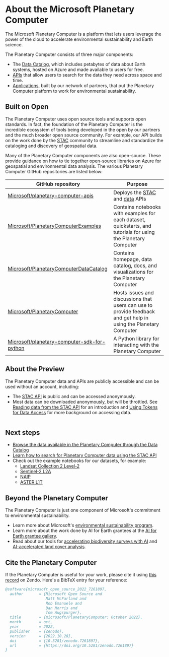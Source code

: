 # About the Microsoft Planetary Computer

The Microsoft Planetary Computer is a platform that lets users leverage the power of the cloud to accelerate environmental sustainability and Earth science.

The Planetary Computer consists of three major components:

- The [Data Catalog](https://planetarycomputer.microsoft.com/catalog), which includes petabytes of data about Earth systems, hosted on Azure and made available to users for free.
- [APIs](../reference/stac.md) that allow users to search for the data they need across space and time.
- [Applications](https://planetarycomputer.microsoft.com/applications), built by our network of partners, that put the Planetary Computer platform to work for environmental sustainability.

## Built on Open

The Planetary Computer uses open source tools and supports open standards. In fact, the foundation of the Planetary Computer is the incredible ecosystem of tools being developed in the open by our partners and the much broader open source community. For example, our API builds on the work done by the [STAC](https://stacspec.org/) community to streamline and standardize the cataloging and discovery of geospatial data.

Many of the Planetary Computer components are also open-source. These provide guidance on how to tie together open-source libraries on Azure for geospatial and environmental data analysis.  The various Planetary Computer GitHub repositories are listed below:

| GitHub repository                                                                                     | Purpose                                                                                                                                                                                |
|-------------------------------------------------------------------------------------------------------|----------------------------------------------------------------------------------------------------------------------------------------------------------------------------------------|
| [Microsoft/planetary-computer-apis](https://github.com/Microsoft/planetary-computer-apis)             | Deploys the [STAC](https://planetarycomputer.microsoft.com/docs/reference/stac/) and [data](https://planetarycomputer.microsoft.com/docs/reference/data/) APIs                         |
| [Microsoft/PlanetaryComputerExamples](https://github.com/microsoft/planetarycomputerexamples)         | Contains notebooks with examples for each dataset, quickstarts, and tutorials for using the Planetary Computer                                                                         |
| [Microsoft/PlanetaryComputerDataCatalog](https://github.com/microsoft/PlanetaryComputerDataCatalog)         | Contains homepage, data catalog, docs, and visualizations for the Planetary Computer |
| [Microsoft/PlanetaryComputer](https://github.com/microsoft/PlanetaryComputer)         | Hosts issues and discussions that users can use to provide feedback and get help in using the Planetary Computer |
| [Microsoft/planetary-computer-sdk-for-python](https://github.com/microsoft/planetary-computer-sdk-for-python)         | A Python library for interacting with the Planetary Computer |

## About the Preview

The Planetary Computer data and APIs are publicly accessible and can be used without an account, including:

- The [STAC API](../reference/stac) is public and can be accessed anonymously.
- Most data can be downloaded anonymously, but will be throttled. See [Reading data from the STAC API](../quickstarts/reading-stac.ipynb) for an introduction and [Using Tokens for Data Access](../concepts/sas) for more background on accessing data.

```{tip} To report issues, ask questions, or engage in community discussions please visit our [GitHub repository](https://github.com/microsoft/PlanetaryComputer).
```

## Next steps

- [Browse the data available in the Planetary Computer through the Data Catalog](https://planetarycomputer.microsoft.com/catalog)
- [Learn how to search for Planetary Computer data using the STAC API](../quickstarts/reading-stac.ipynb)
- Check out the example notebooks for our datasets, for example:
  - [Landsat Collection 2 Level-2](https://planetarycomputer.microsoft.com/dataset/landsat-c2-l2#Example-Notebook)
  - [Sentinel-2  L2A](https://planetarycomputer.microsoft.com/dataset/sentinel-2-l2a#Example-Notebook)
  - [NAIP](https://planetarycomputer.microsoft.com/dataset/naip#Example-Notebook)
  - [ASTER L1T](https://planetarycomputer.microsoft.com/dataset/aster-l1t#Example-Notebook)

## Beyond the Planetary Computer

The Planetary Computer is just one component of Microsoft's commitment to environmental sustainability.

- Learn more about Microsoft's [environmental sustainability program](https://www.microsoft.com/en-us/corporate-responsibility/sustainability).
- Learn more about the work done by AI for Earth grantees at the [AI for Earth grantee gallery](https://aka.ms/ai4egrantees).
- Read about our tools for [accelerating biodiversity surveys with AI](https://aka.ms/biodiversitysurveys) and [AI-accelerated land cover analysis](https://aka.ms/landcovermapping).

## Cite the Planetary Computer

If the Planetary Computer is useful for your work, please cite it using [this record](https://zenodo.org/record/7261897) on Zendo. Here's a BibTeX entry for your reference:

```bibtex
@software{microsoft_open_source_2022_7261897,
  author       = {Microsoft Open Source and
                  Matt McFarland and
                  Rob Emanuele and
                  Dan Morris and
                  Tom Augspurger},
  title        = {microsoft/PlanetaryComputer: October 2022},
  month        = oct,
  year         = 2022,
  publisher    = {Zenodo},
  version      = {2022.10.28},
  doi          = {10.5281/zenodo.7261897},
  url          = {https://doi.org/10.5281/zenodo.7261897}
}
```
